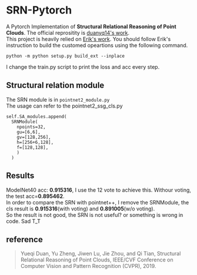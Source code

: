 # SRN-Pytorch
A Pytorch Implementation of **Structural Relational Reasoning of Point Clouds**. The official reprositity is [duanyq14's work](https://github.com/duanyq14/SRN).  
This project is heavily relied on [Erik's work](https://github.com/erikwijmans/Pointnet2_PyTorch). You should follow Erik's instruction to build the customed opeartions using the following command. 
```
python -m python setup.py build_ext --inplace
```
I change the train.py script to print the loss and acc every step.
## Structural relation module
The SRN module is in `pointnet2_module.py`  
The usage can refer to the pointnet2_ssg_cls.py
```
self.SA_modules.append(
  SRNModule(
    npoints=32,
    gu=[6,6],
    gv=[128,256],
    h=[256+6,128],
    f=[128,128],
    )
  )
```
## Results  
ModelNet40 acc: **0.915316**, I use the 12 vote to achieve this. Withour voting, the test acc=**0.895462**.  
In order to compare the SRN with pointnet++, I remove the SRNModule, the cls result is **0.915316**(with voting) and **0.891005**(w/o voting).  
So the result is not good, the SRN is not useful? or something is wrong in code. Sad T_T
## reference
> Yueqi Duan, Yu Zheng, Jiwen Lu, Jie Zhou, and Qi Tian, Structural Relational Reasoning of Point Clouds, IEEE/CVF Conference on Computer Vision and Pattern Recognition (CVPR), 2019.
